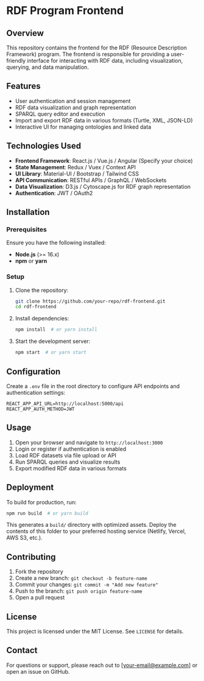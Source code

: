 # RDF Program Frontend

## Overview
This repository contains the frontend for the RDF (Resource Description Framework) program. The frontend is responsible for providing a user-friendly interface for interacting with RDF data, including visualization, querying, and data manipulation.

## Features
- User authentication and session management
- RDF data visualization and graph representation
- SPARQL query editor and execution
- Import and export RDF data in various formats (Turtle, XML, JSON-LD)
- Interactive UI for managing ontologies and linked data

## Technologies Used
- **Frontend Framework**: React.js / Vue.js / Angular (Specify your choice)
- **State Management**: Redux / Vuex / Context API
- **UI Library**: Material-UI / Bootstrap / Tailwind CSS
- **API Communication**: RESTful APIs / GraphQL / WebSockets
- **Data Visualization**: D3.js / Cytoscape.js for RDF graph representation
- **Authentication**: JWT / OAuth2

## Installation
### Prerequisites
Ensure you have the following installed:
- **Node.js** (>= 16.x)
- **npm** or **yarn**

### Setup
1. Clone the repository:
   ```bash
   git clone https://github.com/your-repo/rdf-frontend.git
   cd rdf-frontend
   ```
2. Install dependencies:
   ```bash
   npm install  # or yarn install
   ```
3. Start the development server:
   ```bash
   npm start  # or yarn start
   ```

## Configuration
Create a `.env` file in the root directory to configure API endpoints and authentication settings:
```env
REACT_APP_API_URL=http://localhost:5000/api
REACT_APP_AUTH_METHOD=JWT
```

## Usage
1. Open your browser and navigate to `http://localhost:3000`
2. Login or register if authentication is enabled
3. Load RDF datasets via file upload or API
4. Run SPARQL queries and visualize results
5. Export modified RDF data in various formats

## Deployment
To build for production, run:
```bash
npm run build  # or yarn build
```
This generates a `build/` directory with optimized assets. Deploy the contents of this folder to your preferred hosting service (Netlify, Vercel, AWS S3, etc.).

## Contributing
1. Fork the repository
2. Create a new branch: `git checkout -b feature-name`
3. Commit your changes: `git commit -m "Add new feature"`
4. Push to the branch: `git push origin feature-name`
5. Open a pull request

## License
This project is licensed under the MIT License. See `LICENSE` for details.

## Contact
For questions or support, please reach out to [your-email@example.com] or open an issue on GitHub.

